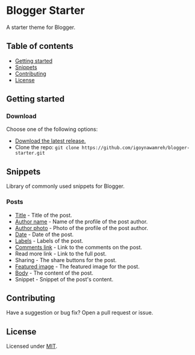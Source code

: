 # Blogger Starter

A starter theme for Blogger.


## Table of contents

- [Getting started](#getting-started)
- [Snippets](#snippets)
- [Contributing](#contributing)
- [License](#license)


## Getting started

### Download

Choose one of the following options:

- [Download the latest release.](#)
- Clone the repo: `git clone https://github.com/igoynawamreh/blogger-starter.git`


## Snippets

Library of commonly used snippets for Blogger.

### Posts

- [Title](snippets/post-title.xml) - Title of the post.
- [Author name](snippets/post-author-name.xml) - Name of the profile of the post author.
- [Author photo](snippets/post-author-photo.xml) - Photo of the profile of the post author.
- [Date](snippets/post-date.xml) - Date of the post.
- [Labels](snippets/post-labels.xml) - Labels of the post.
- [Comments link](snippets/post-comments-link.xml) - Link to the comments on the post.
- Read more link - Link to the full post.
- Sharing - The share buttons for the post.
- [Featured image](snippets/post-featured-image.xml) - The featured image for the post.
- [Body](snippets/post-body.xml) - The content of the post.
- Snippet - Snippet of the post's content.


## Contributing

Have a suggestion or bug fix? Open a pull request or issue.


## License

Licensed under [MIT](LICENSE).
